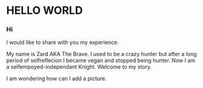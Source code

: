 # HELLO WORLD

### Hi

I would like to share with you my experience.

My name is Zard AKA The Brave. I used to be a crazy hunter but after a long period of selfreflecion I became vegan and stopped being hunter. Now I am a selfempoyed-independant Knight. Welcome to my story.

I am wondering how can I add a picture.
